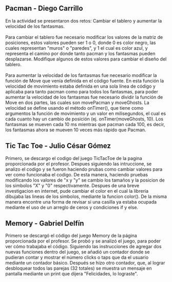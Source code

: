 ## Pacman - Diego Carrillo
En la actividad se presentaron dos retos: Cambiar el tablero y aumentar la velocidad de los fantasmas.<br/>
<br/>Para cambiar el tablero fue necesario modificar los valores de la matriz de posiciones, estos valores pueden ser 1 o 0, donde 0 es color negro, las cuales representan "muros" o "paredes", y 1 el cual es color azul, y representa el camino por donde tanto pacman y los fantasmas pueden desplazarse. Modifique algunos de estos valores para cambiar el diseño del tablero.<br/>
<br/>Para aumentar la velocidad de los fantasmas fue necesario modificar la función de Move que venía definida en el código fuente. En esta función la velocidad de movimiento estaba definida en una sola línea de código y aplicaba para tanto pacman como para todos los fantasmas, para poder aumentar la velocidad de los fantasmas fue necesario dividir la función de Move en dos partes, las cuales son movePacman y moveGhosts. La velocidad se define usando el método onTimer(), que tiene como argumentos la función de movimiento y un valor en milisegundos, el cual es cada cuanto hay un cambio de posición (ej. onTimer(moveGhosts, 10). Los fantasmas se mueven cada 10 ms mientras que pacman cada 100, es decir, los fantasmas ahora se mueven 10 veces más rápido que Pacman.

## Tic Tac Toe - Julio César Gómez
Primero, se descargo el codigo del juego TicTacToe de la pagina proporcionada por el profesor. Despues siguiendo las intruccione, se analizo el codigo y se fueron haciendo prubas como cambiar valores para ver como funcionaba el codigo. De esta manera, haciendo pruebas modificando los valores de "x y "y" se cambio los tamaños y la posicion de los simbolos "X" y "0" respectivamente. Despues de una breve investigacion en internet, pude cambiar el color en el cual la libreria dibujaba las lineas de los simbolos, mediante la funcion color(). De la misma manera encontre una forma de revisar si una casilla ya estaba ocupada mediante el uso de un arreglo de ceros y condiciones if y else.

## Memory - Gabriel Delfín
Primero se descargó el código del juego Memory de la página proporcionada por el profesor. Se probó y se analizó el juego, para poder ver cómo trabajaba el código. Siguiendo las instrucciones de agregar dos nuevas funciones dentro del juego, se añadió un contador donde se pudieran contar y mostrar el número clicks o taps que da el usuario mediante un contador básico. Después se hizo otro contador, que, al lograr desbloquear todos las parejas (32 totales) se muestra un mensaje en pantalla mediante un print que dijera "Felicidades, lo lograste".
